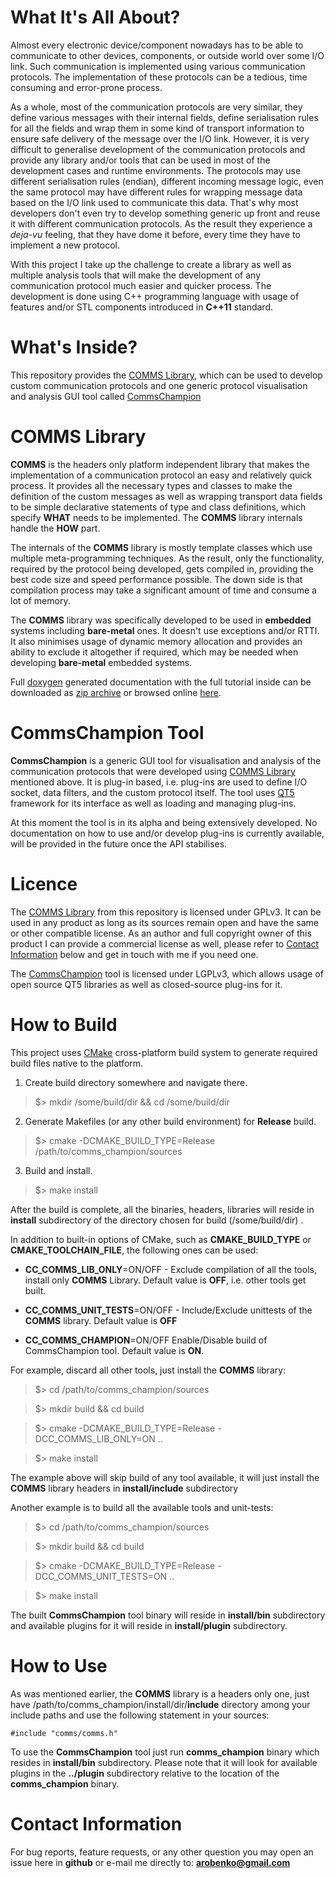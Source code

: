 # What It's All About?
Almost every electronic device/component nowadays has to be able to communicate
to other devices, components, or outside world over some I/O link. Such communication
is implemented using various communication protocols. The implementation of
these protocols can be a tedious, time consuming and error-prone process.

As a whole, most of the communication protocols are very similar, they define
various messages with their internal fields, define serialisation rules
for all the fields and wrap them in some kind of transport information to ensure
safe delivery of the message over the I/O link. However, it is very difficult
to generalise development of the communication protocols and provide any 
library and/or tools that can be used in most of the development cases
and runtime environments. The protocols may use different serialisation rules 
(endian), different incoming message logic, even the same protocol may have
different rules for wrapping message data based on the I/O link used to communicate
this data. That's why most developers don't even try to develop something 
generic up front and reuse it with different communication protocols.
As the result they experience a *deja-vu* feeling, that they have dome it before, every time they
have to implement a new protocol. 

With this project I take up the challenge to create a library as well as
multiple analysis tools that will make the development of any communication
protocol much easier and quicker process. The development is done using C++
programming language with usage of features and/or STL components introduced
in **C++11** standard.

# What's Inside?
This repository provides the [COMMS Library](#comms-library), which can be used to 
develop custom communication protocols and one generic protocol visualisation and analysis GUI tool
called [CommsChampion](#commschampion-tool)

# COMMS Library
**COMMS** is the headers only platform independent library that makes the implementation of a communication
protocol an easy and relatively quick process. It provides all the necessary
types and classes to make the definition of the custom messages as well as
wrapping transport data fields to be simple declarative statements of type and
class definitions, which specify **WHAT** needs to be implemented. The **COMMS**
library internals handle the **HOW** part. 

The internals of the **COMMS** library is mostly template classes which use 
multiple meta-programming techniques. As the result, only the functionality,
required by the protocol being developed, gets compiled in, providing the best code size and
speed performance possible. The down side is that compilation process may
take a significant amount of time and consume a lot of memory.

The **COMMS** library was specifically developed to be used in **embedded** systems
including **bare-metal** ones. It doesn't use exceptions and/or RTTI. It also
minimises usage of dynamic memory allocation and provides an ability to exclude
it altogether if required, which may be needed when developing **bare-metal**
embedded systems. 

Full [doxygen](www.doxygen.org) generated documentation with the full tutorial inside can be
downloaded as [zip archive](https://dl.dropboxusercontent.com/u/46999418/comms_champion/comms/doc_comms.zip)
or browsed online [here](https://dl.dropboxusercontent.com/u/46999418/comms_champion/comms/html/index.html).

# CommsChampion Tool
**CommsChampion** is a generic GUI tool for visualisation and analysis of the
communication protocols that were developed using [COMMS Library](#comms-library)
mentioned above. It is plug-in based, i.e. plug-ins are used to
define I/O socket, data filters, and the custom protocol itself. The tool
uses [QT5](http://www.qt.io/) framework for its interface as well as loading
and managing plug-ins.

At this moment the tool is in its alpha and being extensively developed. No 
documentation on how to use and/or develop plug-ins is currently available,
will be provided in the future once the API stabilises.   

# Licence
The [COMMS Library](#comms-library) from this repository is licensed under
GPLv3. It can be used in any product as long as its sources remain open and
have the same or other compatible license. As an author and full copyright
owner of this product I can provide a commercial license as well, please refer
to [Contact Information](#contact-information) below and get in touch with
me if you need one.

The [CommsChampion](#commschampion-tool) tool is licensed under LGPLv3, which
allows usage of open source QT5 libraries as well as closed-source plug-ins for
it. 

# How to Build
This project uses [CMake](https://cmake.org) cross-platform build system to
generate required build files native to the platform.

1. Create build directory somewhere and navigate there.

>$> mkdir /some/build/dir && cd /some/build/dir

2. Generate Makefiles (or any other build environment) for **Release** build.

>$> cmake -DCMAKE_BUILD_TYPE=Release /path/to/comms_champion/sources

3. Build and install.

>$> make install

After the build is complete, all the binaries, headers, libraries will reside
in **install** subdirectory of the directory chosen for build (/some/build/dir) .

In addition to built-in options of CMake, such as **CMAKE_BUILD_TYPE** or
**CMAKE_TOOLCHAIN_FILE**, the following ones can be used:

- **CC_COMMS_LIB_ONLY**=ON/OFF - Exclude compilation of all the tools, install only
**COMMS** Library. Default value is **OFF**, i.e. other tools get built.

- **CC_COMMS_UNIT_TESTS**=ON/OFF - Include/Exclude unittests of the **COMMS** library.
Default value is **OFF**

- **CC_COMMS_CHAMPION**=ON/OFF Enable/Disable build of CommsChampion tool. Default value
is **ON**.

For example, discard all other tools, just install the **COMMS** library:

>$> cd /path/to/comms_champion/sources

>$> mkdir build && cd build

>$> cmake -DCMAKE_BUILD_TYPE=Release -DCC_COMMS_LIB_ONLY=ON ..

>$> make install 

The example above will skip build of any tool available, it will just install 
the **COMMS** library headers in **install/include** subdirectory

Another example is to build all the available tools and unit-tests:

>$> cd /path/to/comms_champion/sources

>$> mkdir build && cd build

>$> cmake -DCMAKE_BUILD_TYPE=Release -DCC_COMMS_UNIT_TESTS=ON ..

>$> make install 

The built **CommsChampion** tool binary will reside in
**install/bin** subdirectory and available
plugins for it will reside in **install/plugin** subdirectory.


# How to Use
As was mentioned earlier, the **COMMS** library is a headers only one, just
have /path/to/comms_champion/install/dir/**include** directory among your
include paths and use the following statement in your sources:

```
#include "comms/comms.h"
```

To use the **CommsChampion** tool just run **comms_champion** binary which resides
in **install/bin** subdirectory. Please note that
it will look for available plugins in the **../plugin** subdirectory relative
to the location of the **comms_champion** binary.

# Contact Information
For bug reports, feature requests, or any other question you may open an issue
here in **github** or e-mail me directly to: **arobenko@gmail.com**


